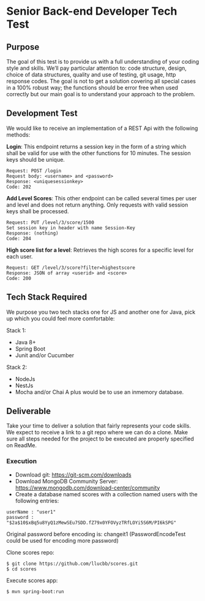 # Senior Back-end Developer Tech Test

## Purpose

The goal of this test is to provide us with a full understanding of your coding style and skills.
We’ll pay particular attention to: code structure, design, choice of data structures, quality
and use of testing, git usage, http response codes.
The goal is not to get a solution covering all special cases in a 100% robust way; the
functions should be error free when used correctly but our main goal is to understand your
approach to the problem.

## Development Test

We would like to receive an implementation of a REST Api with the following methods:

**Login**: This endpoint returns a session key in the form of a string which shall be valid for use with
the other functions for 10 minutes. The session keys should be unique.
```
Request: POST /login
Request body: <username> and <password>
Response: <uniquesessionkey>
Code: 202
```
**Add Level Scores**: This other endpoint can be called several times per user and level and does not return
anything. Only requests with valid session keys shall be processed.
```
Request: PUT /level/3/score/1500
Set session key in header with name Session-Key
Response: (nothing)
Code: 204
```    
**High score list for a level**: Retrieves the high scores for a specific level for each user.
```
Request: GET /level/3/score?filter=highestscore
Response: JSON of array <userid> and <score>
Code: 200
```

## Tech Stack Required

We purpose you two tech stacks one for JS and another one for Java, pick up which you
could feel more comfortable:

Stack 1:
* Java 8+
* Spring Boot
* Junit and/or Cucumber

Stack 2:
* NodeJs
* NestJs
* Mocha and/or Chai
A plus would be to use an inmemory database.

## Deliverable

Take your time to deliver a solution that fairly represents your code skills.
We expect to receive a link to a git repo where we can do a clone. Make sure all steps
needed for the project to be executed are properly specified on ReadMe.

### Execution

* Download git: https://git-scm.com/downloads
* Download MongoDB Community Server: https://www.mongodb.com/download-center/community
* Create a database named scores with a collection named users with the following entries:
```
userName : "user1"
password : "$2a$10$xBq5u8YyQ1zMewSEu7SDD.fZ79x0YFOVyzTRfLOYi5S6M/PI6kSPG"
```
Original password before encoding is: changeit1 (PasswordEncodeTest could be used for encoding more password)

Clone scores repo:
```
$ git clone https://github.com/llucbb/scores.git
$ cd scores
```

Execute scores app:
```
$ mvn spring-boot:run
```